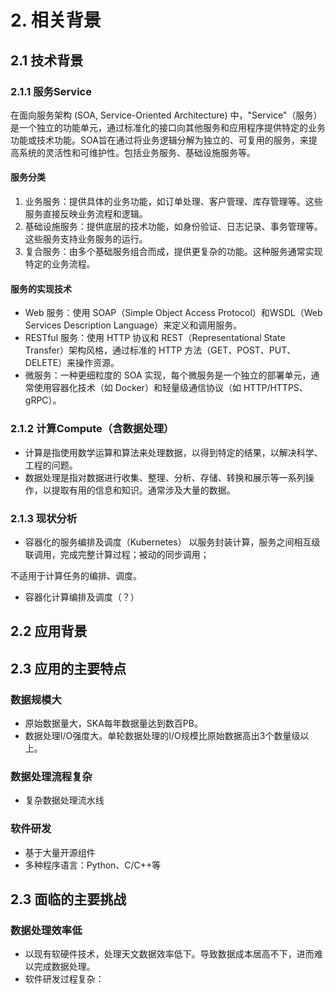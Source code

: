 # 2. 相关背景

## 2.1 技术背景

### 2.1.1 服务Service
  在面向服务架构 (SOA, Service-Oriented Architecture) 中，"Service"（服务）是一个独立的功能单元，通过标准化的接口向其他服务和应用程序提供特定的业务功能或技术功能。SOA旨在通过将业务逻辑分解为独立的、可复用的服务，来提高系统的灵活性和可维护性。包括业务服务、基础设施服务等。
#### 服务分类
  1. 业务服务：提供具体的业务功能，如订单处理、客户管理、库存管理等。这些服务直接反映业务流程和逻辑。
  2. 基础设施服务：提供底层的技术功能，如身份验证、日志记录、事务管理等。这些服务支持业务服务的运行。
  3. 复合服务：由多个基础服务组合而成，提供更复杂的功能。这种服务通常实现特定的业务流程。

#### 服务的实现技术
  - Web 服务：使用 SOAP（Simple Object Access Protocol）和WSDL（Web Services Description Language）来定义和调用服务。
  - RESTful 服务：使用 HTTP 协议和 REST（Representational State Transfer）架构风格，通过标准的 HTTP 方法（GET、POST、PUT、DELETE）来操作资源。
  - 微服务：一种更细粒度的 SOA 实现，每个微服务是一个独立的部署单元，通常使用容器化技术（如 Docker）和轻量级通信协议（如 HTTP/HTTPS、gRPC）。

###  2.1.2 计算Compute（含数据处理）
  - 计算是指使用数学运算和算法来处理数据，以得到特定的结果，以解决科学、工程的问题。
  - 数据处理是指对数据进行收集、整理、分析、存储、转换和展示等一系列操作，以提取有用的信息和知识。通常涉及大量的数据。

### 2.1.3 现状分析

- 容器化的服务编排及调度（Kubernetes）
以服务封装计算，服务之间相互级联调用，完成完整计算过程；被动的同步调用；

不适用于计算任务的编排、调度。

- 容器化计算编排及调度（？）



## 2.2 应用背景


## 2.3 应用的主要特点

### 数据规模大
- 原始数据量大，SKA每年数据量达到数百PB。
- 数据处理I/O强度大。单轮数据处理的I/O规模比原始数据高出3个数量级以上。

### 数据处理流程复杂

- 复杂数据处理流水线

### 软件研发
- 基于大量开源组件
- 多种程序语言：Python、C/C++等

## 2.3 面临的主要挑战

### 数据处理效率低
- 以现有软硬件技术，处理天文数据效率低下。导致数据成本居高不下，进而难以完成数据处理。
- 软件研发过程复杂：